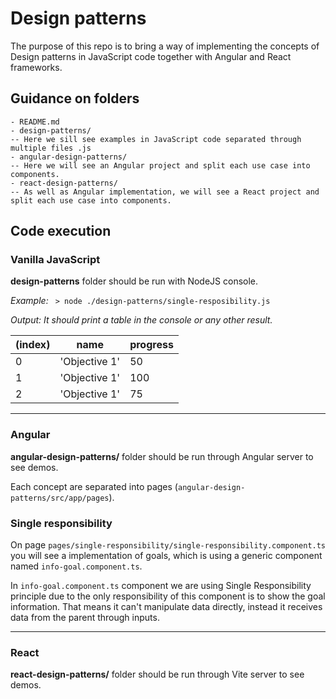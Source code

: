 # Design patterns
The purpose of this repo is to bring a way of implementing the concepts of Design patterns in JavaScript code together with Angular and React frameworks.

## Guidance on folders
```
- README.md
- design-patterns/
-- Here we sill see examples in JavaScript code separated through multiple files .js
- angular-design-patterns/
-- Here we will see an Angular project and split each use case into components.
- react-design-patterns/
-- As well as Angular implementation, we will see a React project and split each use case into components.
```

## Code execution

### Vanilla JavaScript
**design-patterns** folder should be run with NodeJS console.

*Example:* ``` > node ./design-patterns/single-resposibility.js```

*Output: It should print a table in the console or any other result.*

| (index) | name | progress |
|---| --- | --- |
| 0 | 'Objective 1' | 50 |
| 1 | 'Objective 1' | 100 |
| 2 | 'Objective 1' | 75 |

---

### Angular
**angular-design-patterns/** folder should be run through Angular server to see demos.

Each concept are separated into pages (```angular-design-patterns/src/app/pages```).
### Single responsibility
On page ```pages/single-responsibility/single-responsibility.component.ts``` you will see a implementation of goals,
which is using a generic component named ```info-goal.component.ts```.

In ``info-goal.component.ts`` component we are using Single Responsibility principle due to the only responsibility of this component is to show the goal information. That means it can't manipulate data directly, instead it receives data from the parent through inputs.

---

### React
**react-design-patterns/** folder should be run through Vite server to see demos.